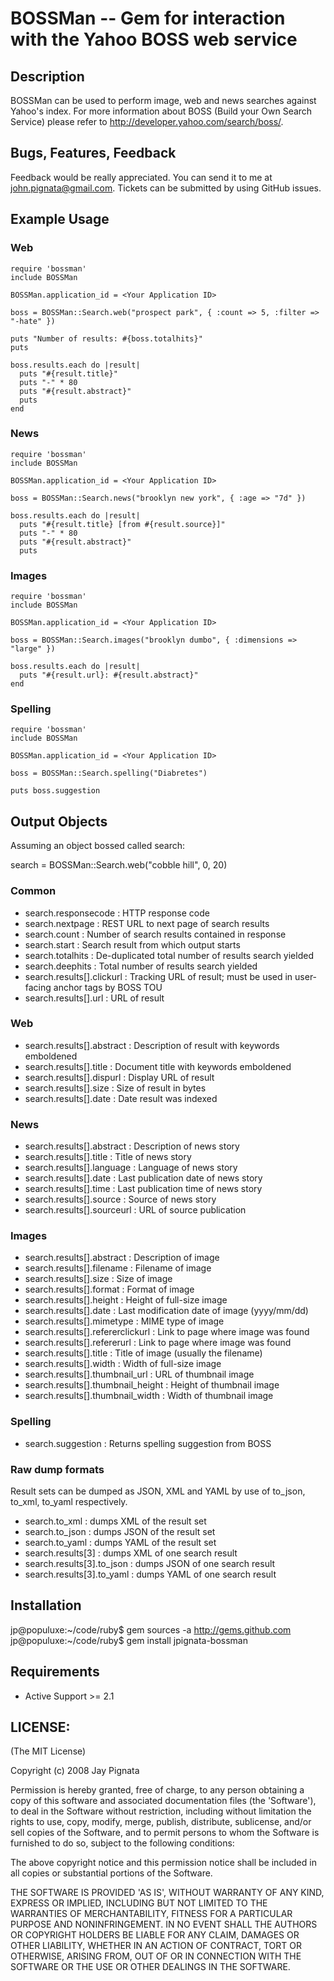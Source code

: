 # BOSSMan -- Gem for interaction with the Yahoo BOSS web service

## Description

BOSSMan can be used to perform image, web and news searches against Yahoo's index. For more information about BOSS (Build your Own Search Service) please refer to http://developer.yahoo.com/search/boss/. 

## Bugs, Features, Feedback

Feedback would be really appreciated. You can send it to me at john.pignata@gmail.com. Tickets can
be submitted by using GitHub issues.

## Example Usage

### Web

	require 'bossman'
	include BOSSMan

	BOSSMan.application_id = <Your Application ID>

	boss = BOSSMan::Search.web("prospect park", { :count => 5, :filter => "-hate" })

	puts "Number of results: #{boss.totalhits}"
	puts

	boss.results.each do |result|
	  puts "#{result.title}"
	  puts "-" * 80
	  puts "#{result.abstract}"
	  puts
	end

### News

	require 'bossman'
	include BOSSMan

	BOSSMan.application_id = <Your Application ID>

	boss = BOSSMan::Search.news("brooklyn new york", { :age => "7d" })

	boss.results.each do |result|
	  puts "#{result.title} [from #{result.source}]"
	  puts "-" * 80
	  puts "#{result.abstract}"
	  puts
		
### Images

	require 'bossman'
	include BOSSMan

	BOSSMan.application_id = <Your Application ID>

	boss = BOSSMan::Search.images("brooklyn dumbo", { :dimensions => "large" })

	boss.results.each do |result|
	  puts "#{result.url}: #{result.abstract}"
	end
	
### Spelling

	require 'bossman'
	include BOSSMan
	
	BOSSMan.application_id = <Your Application ID>
	
	boss = BOSSMan::Search.spelling("Diabretes")
	
	puts boss.suggestion
	
## Output Objects

Assuming an object bossed called search:

search = BOSSMan::Search.web("cobble hill", 0, 20)

### Common

- search.responsecode         : HTTP response code
- search.nextpage             : REST URL to next page of search results
- search.count                : Number of search results contained in response
- search.start                : Search result from which output starts
- search.totalhits            : De-duplicated total number of results search yielded
- search.deephits             : Total number of results search yielded
- search.results[].clickurl   : Tracking URL of result; must be used in user-facing anchor tags by BOSS TOU
- search.results[].url			  : URL of result

### Web

- search.results[].abstract   : Description of result with keywords emboldened
- search.results[].title      : Document title with keywords emboldened
- search.results[].dispurl    : Display URL of result
- search.results[].size       : Size of result in bytes
- search.results[].date       : Date result was indexed

### News

- search.results[].abstract   : Description of news story
- search.results[].title      : Title of news story
- search.results[].language   : Language of news story
- search.results[].date       : Last publication date of news story
- search.results[].time       : Last publication time of news story
- search.results[].source     : Source of news story
- search.results[].sourceurl  : URL of source publication

### Images

- search.results[].abstract		    	: Description of image
- search.results[].filename		    	: Filename of image
- search.results[].size				      : Size of image
- search.results[].format			    	: Format of image
- search.results[].height			    	: Height of full-size image
- search.results[].date			  	    : Last modification date of image (yyyy/mm/dd)
- search.results[].mimetype			    : MIME type of image
- search.results[].refererclickurl	: Link to page where image was found
- search.results[].refererurl 		  : Link to page where image was found
- search.results[].title				    : Title of image (usually the filename)
- search.results[].width				    : Width of full-size image
- search.results[].thumbnail_url		  : URL of thumbnail image
- search.results[].thumbnail_height	: Height of thumbnail image
- search.results[].thumbnail_width  : Width of thumbnail image

### Spelling

- search.suggestion					        : Returns spelling suggestion from BOSS

### Raw dump formats

Result sets can be dumped as JSON, XML and YAML by use of to_json, to_xml, to_yaml respectively.

- search.to_xml			          : dumps XML of the result set
- search.to_json	 			      : dumps JSON of the result set
- search.to_yaml				      : dumps YAML of the result set
- search.results[3]			      : dumps XML of one search result
- search.results[3].to_json 	: dumps JSON of one search result
- search.results[3].to_yaml	  : dumps YAML of one search result

## Installation

jp@populuxe:~/code/ruby$ gem sources -a http://gems.github.com
jp@populuxe:~/code/ruby$ gem install jpignata-bossman

## Requirements

- Active Support >= 2.1

## LICENSE:

(The MIT License)

Copyright (c) 2008 Jay Pignata

Permission is hereby granted, free of charge, to any person obtaining
a copy of this software and associated documentation files (the
'Software'), to deal in the Software without restriction, including
without limitation the rights to use, copy, modify, merge, publish,
distribute, sublicense, and/or sell copies of the Software, and to
permit persons to whom the Software is furnished to do so, subject to
the following conditions:

The above copyright notice and this permission notice shall be
included in all copies or substantial portions of the Software.

THE SOFTWARE IS PROVIDED 'AS IS', WITHOUT WARRANTY OF ANY KIND,
EXPRESS OR IMPLIED, INCLUDING BUT NOT LIMITED TO THE WARRANTIES OF
MERCHANTABILITY, FITNESS FOR A PARTICULAR PURPOSE AND NONINFRINGEMENT.
IN NO EVENT SHALL THE AUTHORS OR COPYRIGHT HOLDERS BE LIABLE FOR ANY
CLAIM, DAMAGES OR OTHER LIABILITY, WHETHER IN AN ACTION OF CONTRACT,
TORT OR OTHERWISE, ARISING FROM, OUT OF OR IN CONNECTION WITH THE
SOFTWARE OR THE USE OR OTHER DEALINGS IN THE SOFTWARE.
